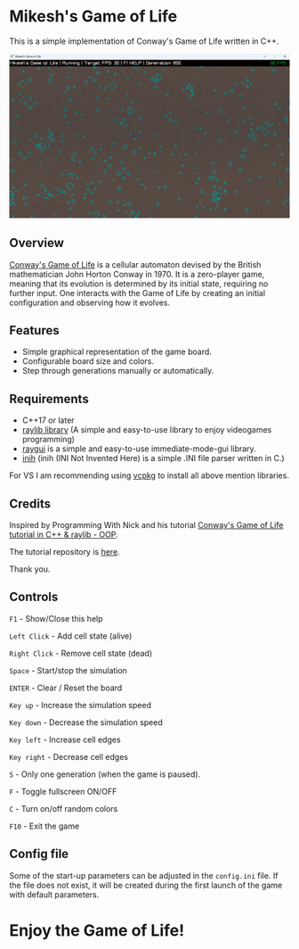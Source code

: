 # Mikesh's Game of Life

This is a simple implementation of Conway's Game of Life written in C++.

![screenshot](https://raw.githubusercontent.com/MikeshCZ/Game-of-Life/main/screenshot.png)

## Overview

[Conway's Game of Life](https://en.wikipedia.org/wiki/Conway%27s_Game_of_Life) is a cellular automaton devised by the British mathematician John Horton Conway in 1970. It is a zero-player game, meaning that its evolution is determined by its initial state, requiring no further input. One interacts with the Game of Life by creating an initial configuration and observing how it evolves.

## Features

- Simple graphical representation of the game board.
- Configurable board size and colors.
- Step through generations manually or automatically.

## Requirements

- C++17 or later
- [raylib library](https://www.raylib.com/) (A simple and easy-to-use library to enjoy videogames programming)
- [raygui](https://github.com/raysan5/raygui) is a simple and easy-to-use immediate-mode-gui library.
- [inih](https://github.com/benhoyt/inih) (inih (INI Not Invented Here) is a simple .INI file parser written in C.)

For VS I am recommending using [vcpkg](https://vcpkg.io) to install all above mention libraries.

## Credits

Inspired by Programming With Nick and his tutorial [Conway's Game of Life tutorial in C++ & raylib - OOP](https://youtu.be/daFYGrXq0aw?si=TnnAfXES8tl2I8s9). 

The tutorial repository is [here](https://github.com/educ8s/CPP-Game-Of-Life-with-raylib).

Thank you.

## Controls

`F1` - Show/Close this help

`Left Click` - Add cell state (alive)

`Right Click` - Remove cell state (dead)

`Space` - Start/stop the simulation

`ENTER` - Clear / Reset the board

`Key up` - Increase the simulation speed

`Key down` - Decrease the simulation speed

`Key left` - Increase cell edges

`Key right` - Decrease cell edges

`S` - Only one generation (when the game is paused).

`F` - Toggle fullscreen ON/OFF

`C` - Turn on/off random colors

`F10` - Exit the game

## Config file

Some of the start-up parameters can be adjusted in the `config.ini` file. If the file does not exist, it will be created during the first launch of the game with default parameters.

# Enjoy the Game of Life!
